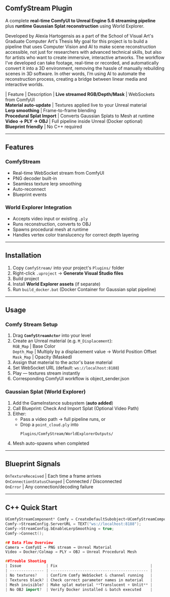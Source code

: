 ## ComfyStream Plugin

A complete **real-time ComfyUI to Unreal Engine 5.6 streaming pipeline** plus **runtime Gaussian Splat reconstruction** using World Explorer.

Developed by Alexia Hartogensis as a part of the School of Visual Art's Graduate Computer Art's Thesis 
My goal for this project is to build a pipeline that uses Computer Vision and AI to make scene reconstruction accessible, not just for researchers with advanced technical skills, but also for artists who want to create immersive, interactive artworks.
The workflow I’ve developed can take footage, real-time or recorded, and automatically convert it into a 3D environment, removing the hassle of manually rebuilding scenes in 3D software.
In other words, I’m using AI to automate the reconstruction process, creating a bridge between linear media and interactive worlds.


| Feature | Description |
**Live streamed RGB/Depth/Mask** | WebSockets from ComfyUI  
**Material auto-update** | Textures applied live to your Unreal material  
**Lerp smoothing** | Frame-to-frame blending  
**Procedural Splat Import** | Converts Gaussian Splats to Mesh at runtime  
**Video → PLY → OBJ** | Full pipeline inside Unreal (Docker optional)  
**Blueprint friendly** | No C++ required  

---

## Features

### ComfyStream
- Real-time WebSocket stream from ComfyUI
- PNG decoder built-in  
- Seamless texture lerp smoothing  
- Auto-reconnect  
- Blueprint events  

### World Explorer Integration
- Accepts video input or existing `.ply`
- Runs reconstruction, converts to OBJ
- Spawns procedural mesh at runtime
- Handles vertex color translucency for correct depth layering

---

## Installation

1. Copy `ComfyStream/` into your project's `Plugins/` folder  
2. Right-click `.uproject` → **Generate Visual Studio files**  
3. Build project  
4. Install **World Explorer assets** (if separate)  
5. Run `build_docker.bat` (Docker Container for Gaussian splat pipeline)

---

## Usage

### Comfy Stream Setup

1. Drag **`ComfyStreamActor`** into your level  
2. Create an Unreal material (e.g. `M_Displacement`):  
   `RGB_Map` | Base Color  
   `Depth_Map` | Multiply by a displacement value → World Position Offset  
   `Mask_Map` | Opacity (Masked)  
3. Assign that material to the actor's base material   
4. Set WebSocket URL (default: `ws://localhost:8188`)  
5. Play — textures stream instantly
6. Corresponding ComfyUI workflow is object_sender.json

### Gaussian Splat (World Explorer)
1. Add the GameInstance subsystem (**auto added**)  
2. Call Blueprint: Check And Import Splat (Optional Video Path)
3. Either:
   - Pass a video path → full pipeline runs, or  
   - Drop a `point_cloud.ply` into  
      ```
      Plugins/ComfyStream/WorldExplorerOutputs/
      ```
4. Mesh auto-spawns when completed

---

## Blueprint Signals
`OnTextureReceived` | Each time a frame arrives  
`OnConnectionStatusChanged` | Connected / Disconnected  
`OnError` | Any connection/decoding failure  

---

## C++ Quick Start

```cpp
UComfyStreamComponent* Comfy = CreateDefaultSubobject<UComfyStreamComponent>("ComfyStream");
Comfy->StreamConfig.ServerURL = TEXT("ws://localhost:8188");
Comfy->StreamConfig.bEnableLerpSmoothing = true;
Comfy->Connect();

## Data Flow Overview 
Camera → ComfyUI → PNG stream → Unreal Material  
Video → Docker/Colmap → PLY → OBJ → Unreal Procedural Mesh

##Trouble Shooting 
| Issue           | Fix                                         |
| --------------- | ------------------------------------------- |
| No textures?    | Confirm Comfy WebSocket & channel running   |
| Textures black? | Check correct parameter names in material   |
| Mesh invisible? | Make splat material **Translucent + Unlit** |
| No OBJ import?  | Verify Docker installed & batch executed    |
